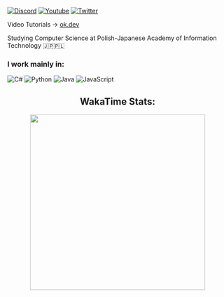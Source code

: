 [![Discord](https://img.shields.io/discord/1010802309078450226.svg?label=&logo=discord&logoColor=ffffff&color=7389D8&labelColor=6A7EC2)](https://discord.gg/P7Z5tDbvwx)
[![Youtube](https://img.shields.io/youtube/channel/subscribers/UCRLlmm4LgVG9L-VTJWG2lJg?style=social)](https://www.youtube.com/@codewithoskar)
[![Twitter](https://img.shields.io/twitter/follow/codewithoskar?label=Twitter&style=social)](https://twitter.com/okdotdev)

 Video Tutorials -> [ok.dev](https://www.youtube.com/channel/UCRLlmm4LgVG9L-VTJWG2lJg)

Studying Computer Science at Polish-Japanese Academy of Information Technology 🇯🇵🇵🇱

### I work mainly in:
![C#](https://img.shields.io/badge/c%23-%23239120.svg?style=for-the-badge&logo=csharp&logoColor=white)
![Python](https://img.shields.io/badge/python-3670A0?style=for-the-badge&logo=python&logoColor=ffdd54)
![Java](https://img.shields.io/badge/java-%23ED8B00.svg?style=for-the-badge&logo=openjdk&logoColor=white)
![JavaScript](https://img.shields.io/badge/javascript-%23323330.svg?style=for-the-badge&logo=javascript&logoColor=%23F7DF1E)

<h2 align="center"> WakaTime Stats: </h2>
<p align="center">
  <img src="https://wakatime.com/share/@c48108c0-dd21-4265-995a-32d28034e2fc/55d7facd-2e69-4a18-bb86-9a14b892524c.svg" height="400">
</p>
